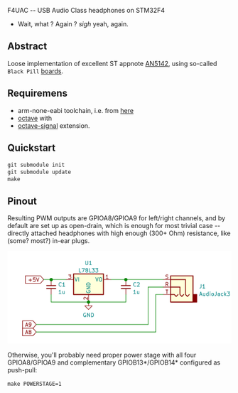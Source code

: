 F4UAC -- USB Audio Class headphones on STM32F4

- Wait, what ? Again ? *sigh* yeah, again.

## Abstract
Loose implementation of excellent ST appnote [AN5142](https://www.st.com/resource/en/application_note/dm00477514-classd-audio-amplifier-implementation-on-stm32-32bit-arm-cortex-mcus-stmicroelectronics.pdf),
using so-called `Black Pill` [boards](https://github.com/WeActTC/MiniSTM32F4x1).

## Requiremens
-  arm-none-eabi toolchain, i.e. from [here](https://developer.arm.com/tools-and-software/open-source-software/developer-tools/gnu-toolchain/downloads)
- [octave](https://www.gnu.org/software/octave/download) with
- [octave-signal](https://octave.sourceforge.io/signal/) extension.

## Quickstart
```
git submodule init
git submodule update
make
```

## Pinout

Resulting PWM outputs are GPIOA8/GPIOA9 for left/right channels,
and by default are set up as open-drain, which is enough for
most trivial case -- directly attached headphones with high enough
(300+ Ohm) resistance, like (some? most?) in-ear plugs.

<img src="img/headset.png" />

Otherwise, you'll probably need proper power stage with
all four GPIOA8/GPIOA9 and complementary GPIOB13*/GPIOB14*
configured as push-pull:
```
make POWERSTAGE=1
```
